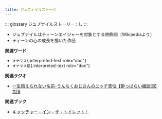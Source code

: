 ```yaml
---
title: ジュブナイルストーリ
---
```


::: glossary
ジュブナイルストーリー : し
:::

-   ジュブナイルはティーンエイジャーを対象とする修飾詞（Wikipediaより）
-   ティーンの心の成長を描いた作品

**関連ワード**

-   `オナマス`{.interpreted-text role="doc"}
-   `オナマス期`{.interpreted-text role="doc"}

**関連ラジオ**

-   [一生憶えられない名前-うんちくおじさんのニッチ苦悩【酔っぱらい雑談回】#29](https://www.youtube.com/watch?v=AupRSh21Smg)

**関連ブック**

-   [キャッチャー・イン・ザ・トイレット！](https://amzn.to/3CVqitD)
